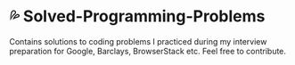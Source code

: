 # :sweat_drops: Solved-Programming-Problems
Contains solutions to coding problems I practiced during my interview preparation for Google, Barclays, BrowserStack etc.
Feel free to contribute.

